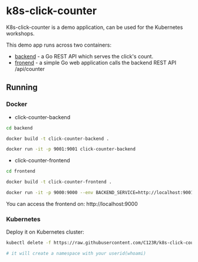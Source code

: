 # **k8s-click-counter**

K8s-click-counter is a demo application, can be used for the Kubernetes workshops.

This demo app runs across two containers:

- [backend](https://github.com/C123R/k8s-click-counter/blob/master/backend) - a Go REST API which serves the click's count.
- [fronend](https://github.com/C123R/k8s-click-counter/blob/master/frontend) - a simple Go web application calls the backend REST API /api/counter

## **Running**

### **Docker**

- click-counter-backend

```sh
cd backend

docker build -t click-counter-backend .

docker run -it -p 9001:9001 click-counter-backend
```

- click-counter-frontend

```sh
cd frontend

docker build -t click-counter-frontend .

docker run -it -p 9000:9000 --env BACKEND_SERVICE=http://localhost:9001/api/counter click-counter-frontend
```

You can access the frontend on: http://localhost:9000

### **Kubernetes**

Deploy it on Kubernetes cluster:

```sh
kubectl delete -f https://raw.githubusercontent.com/C123R/k8s-click-counter/master/k8s-click-counter.yaml -n $(whoami)

# it will create a namespace with your userid(whoami)
```
